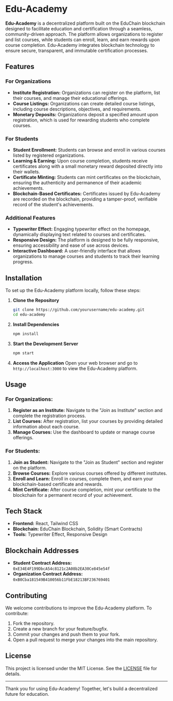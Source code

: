 # Edu-Academy

**Edu-Academy** is a decentralized platform built on the EduChain blockchain designed to facilitate education and certification through a seamless, community-driven approach. The platform allows organizations to register and list courses, while students can enroll, learn, and earn rewards upon course completion. Edu-Academy integrates blockchain technology to ensure secure, transparent, and immutable certification processes.

## Features

### For Organizations
- **Institute Registration:** Organizations can register on the platform, list their courses, and manage their educational offerings.
- **Course Listings:** Organizations can create detailed course listings, including course descriptions, objectives, and requirements.
- **Monetary Deposits:** Organizations deposit a specified amount upon registration, which is used for rewarding students who complete courses.

### For Students
- **Student Enrollment:** Students can browse and enroll in various courses listed by registered organizations.
- **Learning & Earning:** Upon course completion, students receive certificates along with a small monetary reward deposited directly into their wallets.
- **Certificate Minting:** Students can mint certificates on the blockchain, ensuring the authenticity and permanence of their academic achievements.
- **Blockchain-Based Certificates:** Certificates issued by Edu-Academy are recorded on the blockchain, providing a tamper-proof, verifiable record of the student's achievements.

### Additional Features
- **Typewriter Effect:** Engaging typewriter effect on the homepage, dynamically displaying text related to courses and certificates.
- **Responsive Design:** The platform is designed to be fully responsive, ensuring accessibility and ease of use across devices.
- **Interactive Dashboard:** A user-friendly interface that allows organizations to manage courses and students to track their learning progress.

## Installation

To set up the Edu-Academy platform locally, follow these steps:

1. **Clone the Repository**
    ```bash
    git clone https://github.com/yourusername/edu-academy.git
    cd edu-academy
    ```

2. **Install Dependencies**
    ```bash
    npm install
    ```

3. **Start the Development Server**
    ```bash
    npm start
    ```

4. **Access the Application**
    Open your web browser and go to `http://localhost:3000` to view the Edu-Academy platform.

## Usage

### For Organizations:
1. **Register as an Institute:** Navigate to the "Join as Institute" section and complete the registration process.
2. **List Courses:** After registration, list your courses by providing detailed information about each course.
3. **Manage Courses:** Use the dashboard to update or manage course offerings.

### For Students:
1. **Join as Student:** Navigate to the "Join as Student" section and register on the platform.
2. **Browse Courses:** Explore various courses offered by different institutes.
3. **Enroll and Learn:** Enroll in courses, complete them, and earn your blockchain-based certificate and rewards.
4. **Mint Certificate:** After course completion, mint your certificate to the blockchain for a permanent record of your achievement.

## Tech Stack

- **Frontend:** React, Tailwind CSS
- **Blockchain:** EduChain Blockchain, Solidity (Smart Contracts)
- **Tools:** Typewriter Effect, Responsive Design

## Blockchain Addresses

- **Student Contract Address:** `0xE34E4F199DbcA54c8121c2A08b2EA30Ce845e54f`
- **Organization Contract Address:** `0xB0Cba181549B410056b11FbE18213BF236769401`

## Contributing

We welcome contributions to improve the Edu-Academy platform. To contribute:

1. Fork the repository.
2. Create a new branch for your feature/bugfix.
3. Commit your changes and push them to your fork.
4. Open a pull request to merge your changes into the main repository.

## License

This project is licensed under the MIT License. See the [LICENSE](LICENSE) file for details.

---

Thank you for using Edu-Academy! Together, let's build a decentralized future for education.
